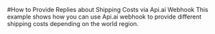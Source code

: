 #How to Provide Replies about Shipping Costs via Api.ai Webhook
This example shows how you can use Api.ai webhook to provide different shipping costs depending on the world region.
